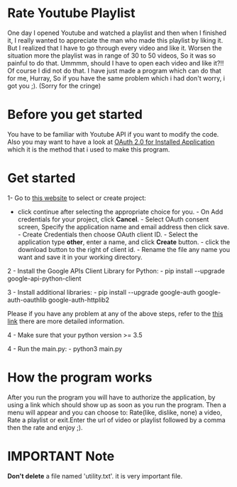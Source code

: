 # Rate Youtube Playlist
One day I opened Youtube and watched a playlist and then when I finished it, I really wanted to appreciate the man who made this playlist by liking it.
But I realized that I have to go through every video and like it. Worsen the situation more the playlist was in range of 30 to 50 videos, So it was so painful to do that.
Ummmm, should I have to open each video and like it?!!
Of course I did not do that. I have just made a program which can do that for me, Hurray, So if you have the same problem which i had don't worry, i got you ;). (Sorry for the cringe)

# Before you get started
You have to be familiar with Youtube API if you want to modify the code. Also you may want to have a look at [OAuth 2.0 for Installed Application](https://developers.google.com/api-client-library/python/auth/installed-app)
which it is the method that i used to make this program.

# Get started
1- Go to [this website](https://console.developers.google.com/flows/enableapi?apiid=youtube) to select or create project:
   - click continue after selecting the appropriate choice for you.
    - On Add credentials for your project, click **Cancel**.
    - Select OAuth consent screen, Specify the application name and email address then click save.
    - Create Credentials then choose OAuth client ID.
    - Select the application type **other**, enter a name, and click **Create** button.
    - click the download button to the right of client id.
    - Rename the file any name you want and save it in your working directory.

2 - Install the Google APIs Client Library for Python:
    - pip install --upgrade google-api-python-client

3 - Install additional libraries:
    - pip install --upgrade google-auth google-auth-oauthlib google-auth-httplib2

Please if you have any problem at any of the above steps, refer to the [this link](https://developers.google.com/youtube/v3/quickstart/python) there are more detailed information.

4 - Make sure that your python version >= 3.5

4 - Run the main.py:
    - python3 main.py

# How the program works
After you run the program you will have to authorize the application, by using a link which should show up as soon as you run the program.
Then a menu will appear and you can choose to: Rate(like, dislike, none) a video, Rate a playlist or exit.Enter the url of video or playlist followed by a comma then the rate and enjoy ;).


# IMPORTANT Note
**Don't delete** a file named 'utility.txt'. it is very important file.
